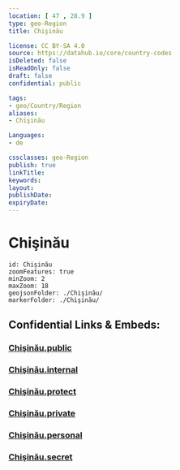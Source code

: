 ```yaml
---
location: [ 47 , 28.9 ] 
type: geo-Region
title: Chişinău

license: CC BY-SA 4.0
source: https://datahub.io/core/country-codes
isDeleted: false
isReadOnly: false
draft: false
confidential: public

tags:
- geo/Country/Region
aliases:
- Chişinău

Languages:
- de

cssclasses: geo-Region
publish: true
linkTitle: 
keywords: 
layout: 
publishDate: 
expiryDate: 
---
```


# Chişinău

```leaflet
id: Chişinău
zoomFeatures: true 
minZoom: 2 
maxZoom: 18
geojsonFolder: ./Chişinău/
markerFolder: ./Chişinău/
```


## Confidential Links & Embeds: 

### [Chişinău.public](/_public/\Earth\Continent\Europe\Europe~East\Moldova\Districts~MoldovaChişinău.public.md) 

### [Chişinău.internal](/_internal/\Earth\Continent\Europe\Europe~East\Moldova\Districts~MoldovaChişinău.internal.md) 

### [Chişinău.protect](/_protect/\Earth\Continent\Europe\Europe~East\Moldova\Districts~MoldovaChişinău.protect.md) 

### [Chişinău.private](/_private/\Earth\Continent\Europe\Europe~East\Moldova\Districts~MoldovaChişinău.private.md) 

### [Chişinău.personal](/_personal/\Earth\Continent\Europe\Europe~East\Moldova\Districts~MoldovaChişinău.personal.md) 

### [Chişinău.secret](/_secret/\Earth\Continent\Europe\Europe~East\Moldova\Districts~MoldovaChişinău.secret.md)

